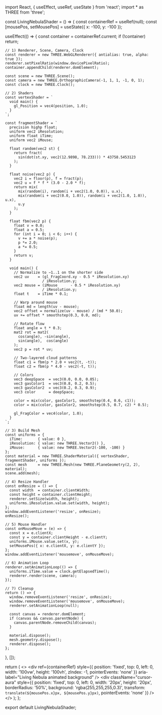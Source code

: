 import React, { useEffect, useRef, useState } from 'react';
import * as THREE from 'three';

const LivingNebulaShader = () => {
  const containerRef = useRef(null);
  const [mousePos, setMousePos] = useState({ x: -100, y: -100 });

  useEffect(() => {
    const container = containerRef.current;
    if (!container) return;

    // 1) Renderer, Scene, Camera, Clock
    const renderer = new THREE.WebGLRenderer({ antialias: true, alpha: true });
    renderer.setPixelRatio(window.devicePixelRatio);
    container.appendChild(renderer.domElement);

    const scene = new THREE.Scene();
    const camera = new THREE.OrthographicCamera(-1, 1, 1, -1, 0, 1);
    const clock = new THREE.Clock();

    // 2) Shaders
    const vertexShader = `
      void main() {
        gl_Position = vec4(position, 1.0);
      }
    `;

    const fragmentShader = `
      precision highp float;
      uniform vec2 iResolution;
      uniform float iTime;
      uniform vec2 iMouse;

      float random(vec2 st) {
        return fract(
          sin(dot(st.xy, vec2(12.9898, 78.233))) * 43758.5453123
        );
      }

      float noise(vec2 p) {
        vec2 i = floor(p), f = fract(p);
        vec2 u = f * f * (3.0 - 2.0 * f);
        return mix(
          mix(random(i), random(i + vec2(1.0, 0.0)), u.x),
          mix(random(i + vec2(0.0, 1.0)), random(i + vec2(1.0, 1.0)), u.x),
          u.y
        );
      }

      float fbm(vec2 p) {
        float v = 0.0;
        float a = 0.5;
        for (int i = 0; i < 6; i++) {
          v += a * noise(p);
          p *= 2.0;
          a *= 0.5;
        }
        return v;
      }

      void main() {
        // Normalize to −1..1 on the shorter side
        vec2 uv    = (gl_FragCoord.xy - 0.5 * iResolution.xy)
                     / iResolution.y;
        vec2 mouse = (iMouse      - 0.5 * iResolution.xy)
                     / iResolution.y;
        float t    = iTime * 0.1;

        // Warp around mouse
        float md = length(uv - mouse);
        vec2 offset = normalize(uv - mouse) / (md * 50.0);
        uv += offset * smoothstep(0.3, 0.0, md);

        // Rotate flow
        float angle = t * 0.3;
        mat2 rot = mat2(
          cos(angle), -sin(angle),
          sin(angle),  cos(angle)
        );
        vec2 p = rot * uv;

        // Two-layered cloud patterns
        float c1 = fbm(p * 2.0 + vec2(t, -t));
        float c2 = fbm(p * 4.0 - vec2(-t, t));

        // Colors
        vec3 deepSpace  = vec3(0.0, 0.0, 0.05);
        vec3 gasColor1  = vec3(0.8, 0.2, 0.5);
        vec3 gasColor2  = vec3(0.2, 0.3, 0.9);
        vec3 color      = deepSpace;

        color = mix(color, gasColor1, smoothstep(0.4, 0.6, c1));
        color = mix(color, gasColor2, smoothstep(0.5, 0.7, c2) * 0.5);

        gl_FragColor = vec4(color, 1.0);
      }
    `;

    // 3) Build Mesh
    const uniforms = {
      iTime:       { value: 0 },
      iResolution: { value: new THREE.Vector2() },
      iMouse:      { value: new THREE.Vector2(-100, -100) }
    };
    const material = new THREE.ShaderMaterial({ vertexShader, fragmentShader, uniforms });
    const mesh     = new THREE.Mesh(new THREE.PlaneGeometry(2, 2), material);
    scene.add(mesh);

    // 4) Resize Handler
    const onResize = () => {
      const width  = container.clientWidth;
      const height = container.clientHeight;
      renderer.setSize(width, height);
      uniforms.iResolution.value.set(width, height);
    };
    window.addEventListener('resize', onResize);
    onResize();

    // 5) Mouse Handler
    const onMouseMove = (e) => {
      const x = e.clientX;
      const y = container.clientHeight - e.clientY;
      uniforms.iMouse.value.set(x, y);
      setMousePos({ x: e.clientX, y: e.clientY });
    };
    window.addEventListener('mousemove', onMouseMove);

    // 6) Animation Loop
    renderer.setAnimationLoop(() => {
      uniforms.iTime.value = clock.getElapsedTime();
      renderer.render(scene, camera);
    });

    // 7) Cleanup
    return () => {
      window.removeEventListener('resize', onResize);
      window.removeEventListener('mousemove', onMouseMove);
      renderer.setAnimationLoop(null);

      const canvas = renderer.domElement;
      if (canvas && canvas.parentNode) {
        canvas.parentNode.removeChild(canvas);
      }

      material.dispose();
      mesh.geometry.dispose();
      renderer.dispose();
    };
  }, []);

  return (
    <>
      <div
        ref={containerRef}
        style={{
          position:      'fixed',
          top:           0,
          left:          0,
          width:         '100vw',
          height:        '100vh',
          zIndex:        -1,
          pointerEvents: 'none'
        }}
        aria-label="Living Nebula animated background"
      />
      <div
        className="cursor-aura"
        style={{
          position:      'fixed',
          top:           0,
          left:          0,
          width:         '20px',
          height:        '20px',
          borderRadius:  '50%',
          background:    'rgba(255,255,255,0.3)',
          transform:     `translate(${mousePos.x}px, ${mousePos.y}px)`,
          pointerEvents: 'none'
        }}
      />
    </>
  );
};

export default LivingNebulaShader;